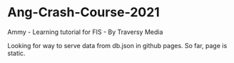 # Ang-Crash-Course-2021
Ammy -  Learning tutorial for FIS - By Traversy Media



Looking for way to serve data from db.json in github pages. So far, page is static.
